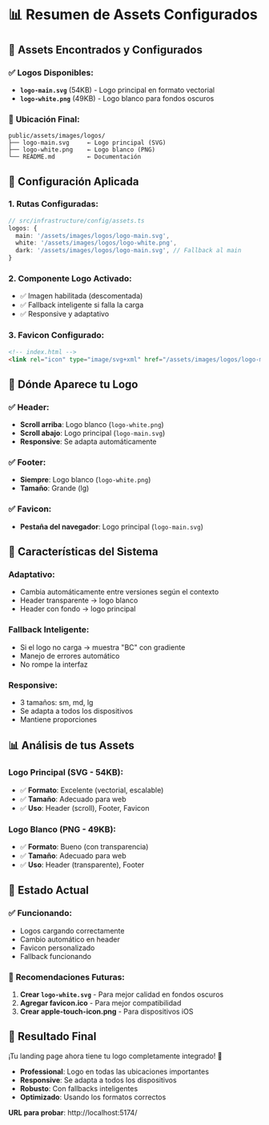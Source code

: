 # 📊 Resumen de Assets Configurados

## 🎯 **Assets Encontrados y Configurados**

### ✅ **Logos Disponibles:**
- **`logo-main.svg`** (54KB) - Logo principal en formato vectorial
- **`logo-white.png`** (49KB) - Logo blanco para fondos oscuros

### 📍 **Ubicación Final:**
```
public/assets/images/logos/
├── logo-main.svg     ← Logo principal (SVG)
├── logo-white.png    ← Logo blanco (PNG)
└── README.md         ← Documentación
```

## 🔧 **Configuración Aplicada**

### 1. **Rutas Configuradas:**
```typescript
// src/infrastructure/config/assets.ts
logos: {
  main: '/assets/images/logos/logo-main.svg',
  white: '/assets/images/logos/logo-white.png',
  dark: '/assets/images/logos/logo-main.svg', // Fallback al main
}
```

### 2. **Componente Logo Activado:**
- ✅ Imagen habilitada (descomentada)
- ✅ Fallback inteligente si falla la carga
- ✅ Responsive y adaptativo

### 3. **Favicon Configurado:**
```html
<!-- index.html -->
<link rel="icon" type="image/svg+xml" href="/assets/images/logos/logo-main.svg" />
```

## 📱 **Dónde Aparece tu Logo**

### ✅ **Header:**
- **Scroll arriba**: Logo blanco (`logo-white.png`)
- **Scroll abajo**: Logo principal (`logo-main.svg`)
- **Responsive**: Se adapta automáticamente

### ✅ **Footer:**
- **Siempre**: Logo blanco (`logo-white.png`)
- **Tamaño**: Grande (lg)

### ✅ **Favicon:**
- **Pestaña del navegador**: Logo principal (`logo-main.svg`)

## 🎨 **Características del Sistema**

### **Adaptativo:**
- Cambia automáticamente entre versiones según el contexto
- Header transparente → logo blanco
- Header con fondo → logo principal

### **Fallback Inteligente:**
- Si el logo no carga → muestra "BC" con gradiente
- Manejo de errores automático
- No rompe la interfaz

### **Responsive:**
- 3 tamaños: sm, md, lg
- Se adapta a todos los dispositivos
- Mantiene proporciones

## 📊 **Análisis de tus Assets**

### **Logo Principal (SVG - 54KB):**
- ✅ **Formato**: Excelente (vectorial, escalable)
- ✅ **Tamaño**: Adecuado para web
- ✅ **Uso**: Header (scroll), Footer, Favicon

### **Logo Blanco (PNG - 49KB):**
- ✅ **Formato**: Bueno (con transparencia)
- ✅ **Tamaño**: Adecuado para web
- ✅ **Uso**: Header (transparente), Footer

## 🚀 **Estado Actual**

### ✅ **Funcionando:**
- Logos cargando correctamente
- Cambio automático en header
- Favicon personalizado
- Fallback funcionando

### 📝 **Recomendaciones Futuras:**
1. **Crear `logo-white.svg`** - Para mejor calidad en fondos oscuros
2. **Agregar favicon.ico** - Para mejor compatibilidad
3. **Crear apple-touch-icon.png** - Para dispositivos iOS

## 🎯 **Resultado Final**

¡Tu landing page ahora tiene tu logo completamente integrado! 🎉

- **Professional**: Logo en todas las ubicaciones importantes
- **Responsive**: Se adapta a todos los dispositivos  
- **Robusto**: Con fallbacks inteligentes
- **Optimizado**: Usando los formatos correctos

**URL para probar**: http://localhost:5174/ 